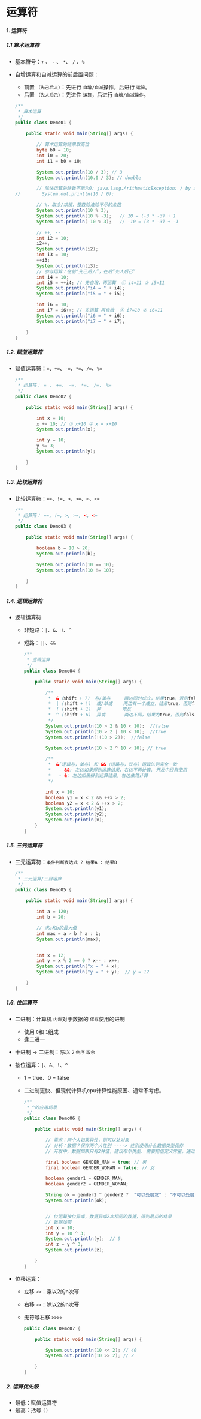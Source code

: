 # 运算符

#### 1. 运算符

##### 1.1 算术运算符

- 基本符号：`+` 、 `-` 、  `*`、  `/`  、`%`
- 自增运算和自减运算的前后置问题：

  - 前置 `（先己后人）`：先进行 `自增/自减`操作，后进行 `运算`。
  - 后置 `（先人后己）`：先进性 `运算`，后进行 `自增/自减操作`。

  ```java
  /**
   * 算术运算
   */
  public class Demo01 {

      public static void main(String[] args) {

          // 算术运算的结果取高位
          byte b0 = 10;
          int i0 = 20;
          int i1 = b0 + i0;

          System.out.println(10 / 3); // 3
          System.out.println(10.0 / 3); // double

          // 除法运算的除数不能为0: java.lang.ArithmeticException: / by zero
  //        System.out.println(10 / 0);

          // %，取余/求模，整数除法除不尽的余数
          System.out.println(10 % 3);
          System.out.println(10 % -3);   // 10 = (-3 * -3) + 1
          System.out.println(-10 % 3);   // -10 = (3 * -3) + -1

          // ++, --
          int i2 = 10;
          i2++;
          System.out.println(i2);
          int i3 = 10;
          ++i3;
          System.out.println(i3);
          // 参与运算：在前“先己后人”，在后“先人后己”
          int i4 = 10;
          int i5 = ++i4; // 先自增，再运算  ① i4=11 ② i5=11
          System.out.println("i4 = " + i4);
          System.out.println("i5 = " + i5);

          int i6 = 10;
          int i7 = i6++; // 先运算 再自增  ① i7=10 ② i6=11
          System.out.println("i6 = " + i6);
          System.out.println("i7 = " + i7);

      }
  }
  ```

##### 1.2. 赋值运算符

- 赋值运算符：`=`、`+=`、`-=`、`*=`、`/=`、`%=`

  ```java
  /**
   * 运算符： = ， +=， -=， *=， /=， %=
   */
  public class Demo02 {

      public static void main(String[] args) {

          int x = 10;
          x += 10; // ① x+10 ② x = x+10
          System.out.println(x);

          int y = 10;
          y %= 3;
          System.out.println(y);

      }
  }

  ```

##### 1.3. 比较运算符

- 比较运算符：`==`、`!=`、`>`、`>=`、`<`、`<=`

  ```java
  /**
   * 运算符： ==, !=, >, >=, <, <=
   */
  public class Demo03 {

      public static void main(String[] args) {

          boolean b = 10 > 20;
          System.out.println(b);

          System.out.println(10 == 10);
          System.out.println(10 != 10);

      }
  }
  ```

##### 1.4. 逻辑运算符

- 逻辑运算符
  - 非短路：`|`、`&`、`!`、`^`
  - 短路：`||`、`&&`

    ```java
    /**
     * 逻辑运算
     */
    public class Demo04 {

        public static void main(String[] args) {

            /**
             *  &（shift + 7） 与/单与     两边同时成立，结果true，否则false。并且关系
             *  | (shift + \)  或/单或    两边有一个成立，结果true，否则false。或者关系
             *  ! (shift + 1)  非        取反
             *  ^ (shift + 6)  异或       两边不同，结果为true，否则false。判断两侧是否不同
             */
            System.out.println(10 > 2 & 10 < 10);  //false
            System.out.println(10 > 2 | 10 < 10);  //true
            System.out.println(!(10 > 2));  //false

            System.out.println(10 > 2 ^ 10 < 10); // true

            /**
             *  &(逻辑与，单与) 和 &&（短路与，双与）运算法则完全一致
             *   - &&: 左边如果得到运算结果，右边不再计算. 开发中经常使用
             *   - &: 左边如果得到运算结果，右边依然计算
             */

            int x = 10;
            boolean y1 = x < 2 && ++x > 2;
            boolean y2 = x < 2 & ++x > 2;
            System.out.println(y1);
            System.out.println(y2);
            System.out.println(x);
        }
    }

    ```

##### 1.5. 三元运算符

- 三元运算符：`条件判断表达式 ? 结果A : 结果B`

  ```java
  /**
   * 三元运算/三目运算
   */
  public class Demo05 {

      public static void main(String[] args) {

          int a = 120;
          int b = 20;

          // 求a和b的最大值
          int max = a > b ? a : b;
          System.out.println(max);


          int x = 12;
          int y = x % 2 == 0 ? x-- : x++;
          System.out.println("x = " + x);
          System.out.println("y = " + y);  // y = 12

      }
  }

  ```

##### 1.6. 位运算符

- 二进制：计算机 `内部`对于数据的 `保存`使用的进制

  - 使用 `0`和 `1`组成
  - 逢二进一
- 十进制 -> 二进制：除以 `2` `倒序` `取余`
- 按位运算：`|`、`&`、`!`、`^`

  - 1 = true、0 = false
  - 二进制更快、但现代计算机cpu计算性能原因、通常不考虑。

    ```java
    /**
     * ^的应用场景
     */
    public class Demo06 {

        public static void main(String[] args) {

            // 需求：两个人如果异性，则可以处对象
            // 分析：数据？保存两个人性别 ----> 性别使用什么数据类型保存
            // 开发中，数据如果只有2种值，建议布尔类型. 需要把值定义常量，通过常量的名称表示含义

            final boolean GENDER_MAN = true; // 男
            final boolean GENDER_WOMAN = false; // 女

            boolean gender1 = GENDER_MAN;
            boolean gender2 = GENDER_WOMAN;

            String ok = gender1 ^ gender2 ?  "可以处朋友" : "不可以处朋友";
            System.out.println(ok);


            // 位运算按位异或，数据异或2次相同的数据，得到最初的结果
            // 数据加密
            int x = 10;
            int y = 10 ^ 3;
            System.out.println(y);  // 9
            int z = y ^ 3;
            System.out.println(z);

        }
    }
    ```
- 位移运算：

  - 左移 `<<`：乘以2的n次幂
  - 右移 `>>`：除以2的n次幂
  - 无符号右移 `>>>>`

    ```java
    public class Demo07 {

        public static void main(String[] args) {

            System.out.println(10 << 2); // 40
            System.out.println(10 >> 2); // 2

        }
    }
    ```

##### 2. 运算优先级

- 最低：赋值运算符
- 最高：括号 `()`
